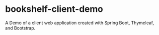 # bookshelf-client-demo
A Demo of a client web application created with Spring Boot, Thymeleaf, and Bootstrap.
